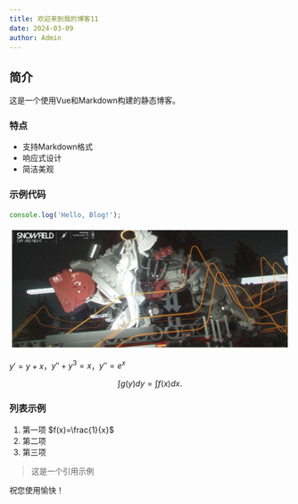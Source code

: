 ```yaml
---
title: 欢迎来到我的博客11
date: 2024-03-09
author: Admin
---
```




## 简介
这是一个使用Vue和Markdown构建的静态博客。

### 特点
- 支持Markdown格式
- 响应式设计
- 简洁美观

### 示例代码
```javascript
console.log('Hello, Blog!');
```

![](../img/88812534_p1.jpg)

$y'=y+x$，$y''+y^3=x$，$y''=e^x$

$$\int g(y) dy = \int f(x) dx.$$

### 列表示例
1. 第一项 $f(x)=\frac{1}{x}$ 
2. 第二项
3. 第三项

> 这是一个引用示例

祝您使用愉快！